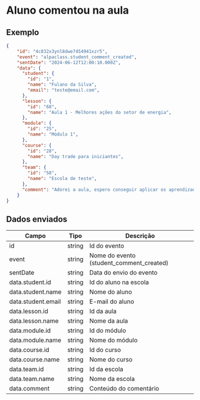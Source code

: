 # Aluno comentou na aula
## Exemplo 
```json 
{ 
    "id": "4c832x3ynl8dwe7454941xzr5", 
    "event": "alpaclass.student_comment_created", 
    "sentDate": "2024-06-12T12:00:10.000Z", 
    "data": { 
      "student": { 
        "id": "1", 
        "name": "Fulano da Silva",
        "email": "teste@email.com",
      },
      "lesson": { 
        "id": "68", 
        "name": "Aula 1 - Melhores ações do setor de energia", 
      },
      "module": { 
        "id": "25", 
        "name": "Módulo 1", 
      },
      "course": { 
        "id": "28", 
        "name": "Day trade para iniciantes", 
      },
      "team": { 
        "id": "58", 
        "name": "Escola de teste", 
      },
      "comment": "Adorei a aula, espero conseguir aplicar os aprendizados!",
    } 
} 
``` 

## Dados enviados 

| Campo                     | Tipo   | Descrição                                   | 
|---------------------------|--------|---------------------------------------------| 
| id                        | string | Id do evento                                | 
| event                     | string | Nome do evento (student_comment_created)    | 
| sentDate                  | string | Data do envio do evento                     |
| data.student.id           | string | Id do aluno na escola                       | 
| data.student.name         | string | Nome do aluno                               |
| data.student.email        | string | E-mail do aluno                             |
| data.lesson.id            | string | Id da aula                                  | 
| data.lesson.name          | string | Nome da aula                                | 
| data.module.id            | string | Id do módulo                                | 
| data.module.name          | string | Nome do módulo                              |
| data.course.id            | string | Id do curso                                 | 
| data.course.name          | string | Nome do curso                               |
| data.team.id              | string | Id da escola                                | 
| data.team.name            | string | Nome da escola                              |
| data.comment              | string | Conteúdo do comentário                      | 

